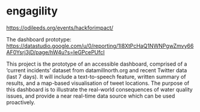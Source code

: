 # engagility
https://odileeds.org/events/hackforimpact/

The dashboard prototype:
https://datastudio.google.com/u/0/reporting/1I8XtPcHaQ1NWNPgwZmvy66AF0Ysrj3jD/page/hW4u?s=leGPcePUfcI

This project is the prototype of an accessible dashboard, comprised of a ‘current incidents’ dataset from datamillnorth.org and recent Twitter data (last 7 days). It will include a text-to-speech feature, written summary of results, and a map-based visualisation of tweet locations. The purpose of this dashboard is to illustrate the real-world consequences of water quality issues, and provide a near real-time data source which can be used proactively.

